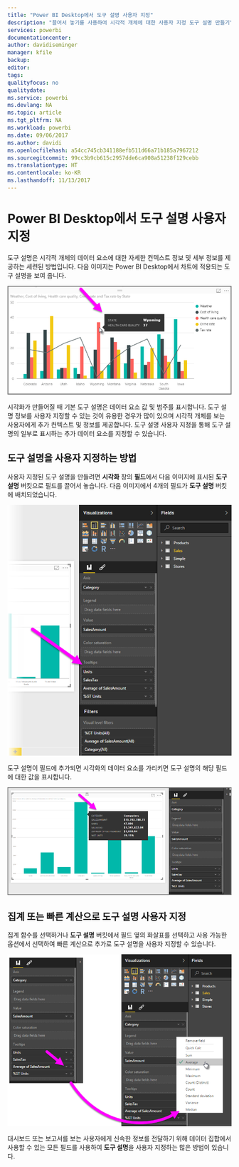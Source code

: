 ```yaml
---
title: "Power BI Desktop에서 도구 설명 사용자 지정"
description: "끌어서 놓기를 사용하여 시각적 개체에 대한 사용자 지정 도구 설명 만들기"
services: powerbi
documentationcenter: 
author: davidiseminger
manager: kfile
backup: 
editor: 
tags: 
qualityfocus: no
qualitydate: 
ms.service: powerbi
ms.devlang: NA
ms.topic: article
ms.tgt_pltfrm: NA
ms.workload: powerbi
ms.date: 09/06/2017
ms.author: davidi
ms.openlocfilehash: a54cc745cb341188efb511d66a71b185a7967212
ms.sourcegitcommit: 99cc3b9cb615c2957dde6ca908a51238f129cebb
ms.translationtype: HT
ms.contentlocale: ko-KR
ms.lasthandoff: 11/13/2017
---
```

# <a name="customizing-tooltips-in-power-bi-desktop"></a>Power BI Desktop에서 도구 설명 사용자 지정
도구 설명은 시각적 개체의 데이터 요소에 대한 자세한 컨텍스트 정보 및 세부 정보를 제공하는 세련된 방법입니다. 다음 이미지는 Power BI Desktop에서 차트에 적용되는 도구 설명을 보여 줍니다.

![](media/desktop-custom-tooltips/custom-tooltips_1.png)

시각화가 만들어질 때 기본 도구 설명은 데이터 요소 값 및 범주를 표시합니다. 도구 설명 정보를 사용자 지정할 수 있는 것이 유용한 경우가 많이 있으며 시각적 개체를 보는 사용자에게 추가 컨텍스트 및 정보를 제공합니다. 도구 설명 사용자 지정을 통해 도구 설명의 일부로 표시하는 추가 데이터 요소를 지정할 수 있습니다.

## <a name="how-to-customize-tooltips"></a>도구 설명을 사용자 지정하는 방법
사용자 지정된 도구 설명을 만들려면 **시각화** 창의 **필드**에서 다음 이미지에 표시된 **도구 설명** 버킷으로 필드를 끌어서 놓습니다. 다음 이미지에서 4개의 필드가 **도구 설명** 버킷에 배치되었습니다.

![](media/desktop-custom-tooltips/custom-tooltips_2.png)

도구 설명이 필드에 추가되면 시각화의 데이터 요소를 가리키면 도구 설명의 해당 필드에 대한 값을 표시합니다.

![](media/desktop-custom-tooltips/custom-tooltips_3.png)

## <a name="customizing-tooltips-with-aggregation-or-quick-calcs"></a>집계 또는 빠른 계산으로 도구 설명 사용자 지정
집계 함수를 선택하거나 **도구 설명** 버킷에서 필드 옆의 화살표를 선택하고 사용 가능한 옵션에서 선택하여 빠른 계산으로 추가로 도구 설명을 사용자 지정할 수 있습니다.

![](media/desktop-custom-tooltips/custom-tooltips_4.png)

대시보드 또는 보고서를 보는 사용자에게 신속한 정보를 전달하기 위해 데이터 집합에서 사용할 수 있는 모든 필드를 사용하여 **도구 설명**을 사용자 지정하는 많은 방법이 있습니다.

